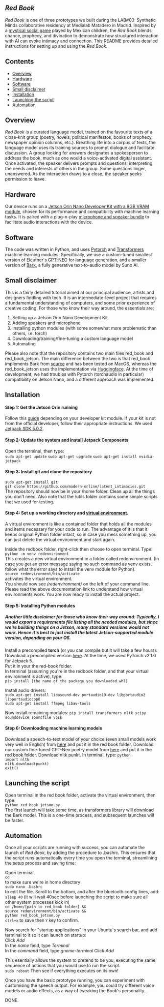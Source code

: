 ## _Red Book_

_Red Book_ is one of three prototypes we built during the LAB#03: Synthetic Minds collaborative residency at Medialab Matadero in Madrid. Inspired by a [mystical social game](https://www.reddit.com/r/occult/comments/4rfyc7/the_red_book_game_and_the_occult_opinions/) played by Mexican children, the _Red Book_ blends chance, prophecy, and divination to demonstrate how structured interaction with AI can evoke intimacy and connection. This README provides detailed instructions for setting up and using the _Red Book_.


## Contents

- [Overview](#overview)
- [Hardware](#hardware)
- [Software](#software)
- [Small disclaimer](#small-disclaimer)
- [Installation](#installation)
- [Launching the script](#launching-the-script)
- [Automation](#automation)


## Overview

_Red Book_ is a curated language model, trained on the favourite texts of a close-knit group (poetry, novels, political manifestos, books of prophecy, newspaper opinion columns, etc.). Breathing life into a corpus of texts, the language model uses its training sources to prompt dialogue and facilitate discussion. A group looking for answers designates a spokesperson to address the book, much as one would a voice-activated digital assistant. Once activated, the speaker delivers prompts and questions, interpreting the needs and interests of others in the group. Some questions linger, unanswered. As the interaction draws to a close, the speaker seeks permission to leave.


## Hardware

Our device runs on a [Jetson Orin Nano Developer Kit with a 8GB VRAM module](https://developer.nvidia.com/embedded/learn/get-started-jetson-orin-nano-devkit), chosen for its performance and compatibility with machine learning tasks. It is paired with a plug-n-play [microphone and speaker bundle](https://www.waveshare.com/usb-to-audio.htm) to facilitate audio interactions with the device.


## Software

The code was written in Python, and uses [Pytorch](https://pytorch.org/) and [Transformers](https://huggingface.co/docs/transformers/en/index) machine learning modules. Specifically, we use a custom-tuned smallest version of Eleuther's [GPT-NEO](https://huggingface.co/docs/transformers/en/model_doc/gpt_neo) for language generation, and a smaller version of [Bark](https://huggingface.co/docs/transformers/en/model_doc/bark), a fully generative text-to-audio model by Suno AI.


## Small disclaimer 

This is a fairly detailed tutorial aimed at our principal audience, artists and designers fiddling with tech. It is an intermediate-level project that requires a fundamental understanding of computers, and some prior experience of creative coding. For those who know their way around, the essentials are:

1. Setting up a Jetson Orin Nano Development Kit  
2. Adding speakers and microphone  
3. Installing python modules (with some somewhat more problematic than others, i.e. torch)   
4. Downloading/training/fine-tuning a custom language model  
5. Automating  

Please also note that the repository contains two main files red_book and red_book_jetson. The main difference between the two is that red_book implements Bark from [source](https://github.com/suno-ai/bark) and has been tested on MacOS, whereas the red_book_jetson uses the implementation via [Huggingface](https://huggingface.co/docs/transformers/en/model_doc/bark). At the time of development, we had troubles with Pytorch (torchaudio in particular) compatibility on Jetson Nano, and a different approach was implemented.  


## Installation

#### Step 1: Get the Jetson Orin running 

Follow this [guide](https://developer.nvidia.com/embedded/learn/get-started-jetson-orin-nano-devkit#prepare) depending on your developer kit module. If your kit is not from the official developer, follow their appropriate instructions. We used [Jetpack SDK 5.0.2](https://developer.nvidia.com/embedded/jetpack-sdk-502). 

#### Step 2: Update the system and install Jetpack Components  

Open the terminal, then type:  
```sudo apt-get update```
```sudo apt-get upgrade```
```sudo apt-get install nvidia-jetpack```

#### Step 3: Install git and clone the repository

```sudo apt-get install git```  
```git clone https://github.com/modern-online/latent_intimacies.git```  
The repository should now be in your /home folder. Clean up all the things you don't need. Also note that the /utils folder contains some simple scripts that we used for testing. 

#### Step 4: Set up a working directory and [virtual environment](https://docs.python.org/3/library/venv.html). 

A virtual environment is like a contained folder that holds all the modules and items necessary for your code to run. The advantage of it is that it keeps original Python folder intact, so in case you mess something up, you can just delete the virtual environment and start again. 

Inside the redbook folder, right-click then choose to open terminal. Type:  
```python -m venv redenvironment```  
This creates a new virtual environment in a folder called redenvironment. (In case you get an error message saying no such command as venv exists, follow what the error says to install the venv module for Python).   
```source redenvironment/bin/activate```  
activates the virtual environment.   
You should now see _(redenvironment)_ on the left of your command line. Please read the above documentation link to understand how virtual environments work. You are now ready to install the actual project. 

#### Step 5: Installing Python modules

##### Another little disclaimer for those who know their way around: Typically, I would export a requirements file listing all the needed modules, but since we're building things on a Jetson, many standard versions would not work. Hence it's best to just install the latest Jetson-supported module version, depending on your OS.

Install a precompiled **torch** (or you can compile but it will take a few hours):  
Download a precompiled version [here](https://forums.developer.nvidia.com/t/pytorch-for-jetson/72048). At the time, we used PyTorch v2.1.0 for Jetpack 5.  
Put it in your the red-book folder.   
In terminal (assuming you're in the redbook folder, and that your virtual environment is active), type:  
```pip install [the name of the package you downloaded.whl]```  

Install audio drivers:  
```sudo apt-get install libasound-dev portaudio19-dev libportaudio2 libportaudiocpp0```  
```sudo apt-get install ffmpeg libav-tools```  

Now install remaining modules:
``` pip install transformers nltk scipy sounddevice soundfile vosk ```  

#### Step 6: Downloading machine learning models  

Download a speech-to-text model of your choice (even small models work very well in English) from [here](https://alphacephei.com/vosk/models) and put it in the red book folder. 
Download our custom fine-tuned GPT-Neo poetry model from [here](https://drive.google.com/file/d/1xbaOWP6rkfdtG4b-nqnbasEudCUlT1KE/view?usp=sharing) and put it in the red book folder.
Download nltk punkt. In terminal, type:
```python```  
```import nltk```  
```nltk.download(punkt)```   
```exit()```  


## Launching the script

Open terminal in the red book folder, activate the virtual environment, then type:   
```python red_book_jetson.py```   
The first launch will take some time, as transformers library will download the Bark model. This is a one-time process, and subsequent launches will be faster.


## Automation 

Once all your scripts are running with success, you can automate the launch of _Red Book_, by adding the procedure to .bashrc. This ensures that the script runs automatically every time you open the terminal, streamlining the setup process and saving time:

Open terminal.  
```cd```  
to make sure we're in home directory  
```sudo nano .bashrc```   
to edit the file. Scroll to the bottom, and after the bluetooth config lines, add:  
```sleep 40``` (it will wait 40sec before launching the script to make sure all other system processes kick in)  
```cd /home/[path to red_book folder] &&```  
```source redenvironment/bin/activate &&```  
```python red_book_jetson.py```  
```ctrl+x``` to save then ```Y``` key to confirm.   

Now search for "startup applications" in your Ubuntu's search bar, and add terminal to it so it can launch on startup:  
Click _Add_  
In the _name_ field, type _Terminal_  
In the _command_ field, type _gnome-terminal_ 
Click _Add_ 

This esentially allows the system to pretend to be you, executing the same sequence of actions that you would use to run the script.  
```sudo reboot```
Then see if everything executes on its own!

Once you have the basic prototype running, you can experiment with customising the speech output. For example, you could try different voice models or audio effects, as a way of tweaking the Book's personality...

DONE.